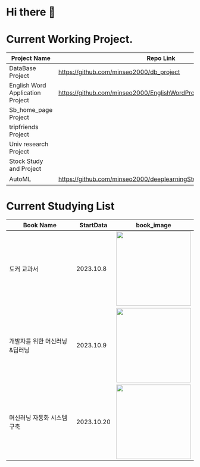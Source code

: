 # Hi there 👋

# Current Working Project.
|Project Name|Repo Link|Start Date|End Data |
|---|---|---|---|
|DataBase Project|https://github.com/minseo2000/db_project|2023.10.13||
|English Word Application Project|https://github.com/minseo2000/EnglishWordProject|2023.10.14||
|Sb_home_page Project| |2023.10.16||
|tripfriends Project||2023.03.16|2023.10.17|
|Univ research Project||2023.06.06||
|Stock Study and Project||2023.10.18(수)||
|AutoML |https://github.com/minseo2000/deeplearningStudy/tree/master/auto_ML|2023.10.20(금) ||

# Current Studying List
|Book Name|StartData|book_image|
|---|---|---|
|도커 교과서|2023.10.8|<img src="https://github.com/minseo2000/minseo2000/assets/59526414/90545e32-9690-4838-b498-d8b77d3ad98e" width="200">
|개발자를 위한 머신러닝&딥러닝 |2023.10.9 |<img src="https://github.com/minseo2000/minseo2000/assets/59526414/be268d61-3c2d-4725-a50d-c59434b14bb3" width="200">|
|머신러닝 자동화 시스템 구축|2023.10.20|<img src="https://github.com/minseo2000/minseo2000/assets/59526414/3fd72295-beb4-4562-b36d-2a62a82eeea4" width="200">|



<!--
**minseo2000/minseo2000** is a ✨ _special_ ✨ repository because its `README.md` (this file) appears on your GitHub profile.

Here are some ideas to get you started:

- 🔭 I’m currently working on ...
- 🌱 I’m currently learning ...
- 👯 I’m looking to collaborate on ...
- 🤔 I’m looking for help with ...
- 💬 Ask me about ...
- 📫 How to reach me: ...
- 😄 Pronouns: ...
- ⚡ Fun fact: ...
-->
